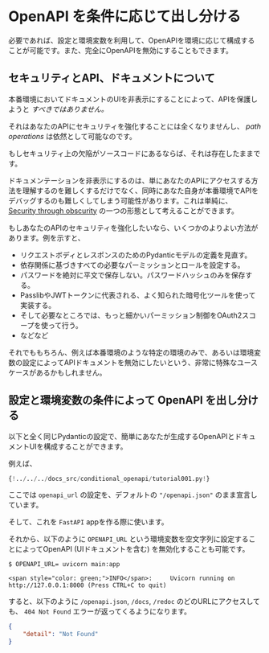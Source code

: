 # OpenAPI を条件に応じて出し分ける

必要であれば、設定と環境変数を利用して、OpenAPIを環境に応じて構成することが可能です。また、完全にOpenAPIを無効にすることもできます。

## セキュリティとAPI、ドキュメントについて

本番環境においてドキュメントのUIを非表示にすることによって、APIを保護しようと *すべきではありません。*

それはあなたのAPIにセキュリティを強化することには全くなりませんし、 *path operations* は依然として可能なのです。

もしセキュリティ上の欠陥がソースコードにあるならば、それは存在したままです。

ドキュメンテーションを非表示にするのは、単にあなたのAPIにアクセスする方法を理解するのを難しくするだけでなく、同時にあなた自身が本番環境でAPIをデバッグするのも難しくしてしまう可能性があります。これは単純に、 <a href="https://en.wikipedia.org/wiki/Security_through_obscurity" class="external-link" target="_blank">Security through obscurity</a> の一つの形態として考えることができます。

もしあなたのAPIのセキュリティを強化したいなら、いくつかのよりよい方法があります。例を示すと、

* リクエストボディとレスポンスのためのPydanticモデルの定義を見直す。
* 依存関係に基づきすべての必要なパーミッションとロールを設定する。
* パスワードを絶対に平文で保存しない。パスワードハッシュのみを保存する。
* PasslibやJWTトークンに代表される、よく知られた暗号化ツールを使って実装する。
* そして必要なところでは、もっと細かいパーミッション制御をOAuth2スコープを使って行う。
* などなど

それでももちろん、例えば本番環境のような特定の環境のみで、あるいは環境変数の設定によってAPIドキュメントを無効にしたいという、非常に特殊なユースケースがあるかもしれません。

## 設定と環境変数の条件によって OpenAPI を出し分ける

以下と全く同じPydanticの設定で、簡単にあなたが生成するOpenAPIとドキュメントUIを構成することができます。

例えば、

```Python hl_lines="6  11"
{!../../../docs_src/conditional_openapi/tutorial001.py!}
```

ここでは `openapi_url` の設定を、デフォルトの `"/openapi.json"` のまま宣言しています。

そして、これを `FastAPI` appを作る際に使います。

それから、以下のように `OPENAPI_URL` という環境変数を空文字列に設定することによってOpenAPI (UIドキュメントを含む) を無効化することも可能です。

<div class="termy">

```console
$ OPENAPI_URL= uvicorn main:app

<span style="color: green;">INFO</span>:     Uvicorn running on http://127.0.0.1:8000 (Press CTRL+C to quit)
```

</div>

すると、以下のように `/openapi.json`, `/docs`, `/redoc` のどのURLにアクセスしても、 `404 Not Found` エラーが返ってくるようになります。

```JSON
{
    "detail": "Not Found"
}
```
